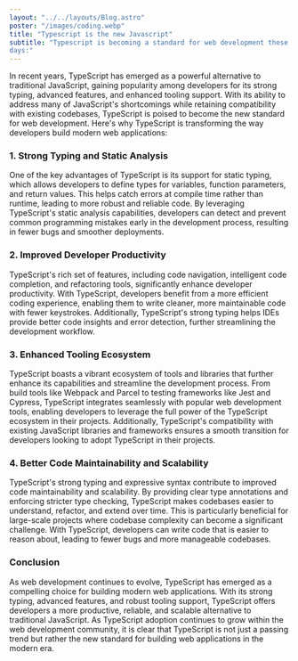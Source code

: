 ```yaml
---
layout: "../../layouts/Blog.astro"
poster: "/images/coding.webp"
title: "Typescript is the new Javascript"
subtitle: "Typescript is becoming a standard for web development these 
days:"
---
```


In recent years, TypeScript has emerged as a powerful alternative to traditional JavaScript, gaining popularity among developers for its strong typing, advanced features, and enhanced tooling support. With its ability to address many of JavaScript's shortcomings while retaining compatibility with existing codebases, TypeScript is poised to become the new standard for web development. Here's why TypeScript is transforming the way developers build modern web applications:

### 1. Strong Typing and Static Analysis

One of the key advantages of TypeScript is its support for static typing, which allows developers to define types for variables, function parameters, and return values. This helps catch errors at compile time rather than runtime, leading to more robust and reliable code. By leveraging TypeScript's static analysis capabilities, developers can detect and prevent common programming mistakes early in the development process, resulting in fewer bugs and smoother deployments.

### 2. Improved Developer Productivity

TypeScript's rich set of features, including code navigation, intelligent code completion, and refactoring tools, significantly enhance developer productivity. With TypeScript, developers benefit from a more efficient coding experience, enabling them to write cleaner, more maintainable code with fewer keystrokes. Additionally, TypeScript's strong typing helps IDEs provide better code insights and error detection, further streamlining the development workflow.

### 3. Enhanced Tooling Ecosystem

TypeScript boasts a vibrant ecosystem of tools and libraries that further enhance its capabilities and streamline the development process. From build tools like Webpack and Parcel to testing frameworks like Jest and Cypress, TypeScript integrates seamlessly with popular web development tools, enabling developers to leverage the full power of the TypeScript ecosystem in their projects. Additionally, TypeScript's compatibility with existing JavaScript libraries and frameworks ensures a smooth transition for developers looking to adopt TypeScript in their projects.

### 4. Better Code Maintainability and Scalability

TypeScript's strong typing and expressive syntax contribute to improved code maintainability and scalability. By providing clear type annotations and enforcing stricter type checking, TypeScript makes codebases easier to understand, refactor, and extend over time. This is particularly beneficial for large-scale projects where codebase complexity can become a significant challenge. With TypeScript, developers can write code that is easier to reason about, leading to fewer bugs and more manageable codebases.

### Conclusion

As web development continues to evolve, TypeScript has emerged as a compelling choice for building modern web applications. With its strong typing, advanced features, and robust tooling support, TypeScript offers developers a more productive, reliable, and scalable alternative to traditional JavaScript. As TypeScript adoption continues to grow within the web development community, it is clear that TypeScript is not just a passing trend but rather the new standard for building web applications in the modern era.
